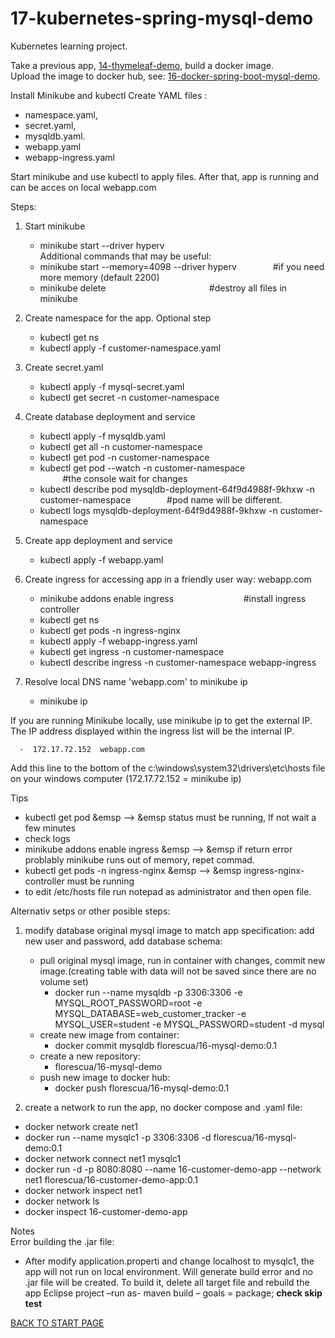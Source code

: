 # 17-kubernetes-spring-mysql-demo
Kubernetes learning project.    
   
Take a previous app,  [14-thymeleaf-demo](https://github.com/FlorescuAndrei/14-thymeleaf-demo.git),  build a docker image.    
Upload the image to docker hub, see: [16-docker-spring-boot-mysql-demo](https://github.com/FlorescuAndrei/16-docker-spring-boot-mysql-demo.git).   

Install Minikube and kubectl
Create YAML files :  
  -  namespace.yaml,
  -  secret.yaml,
  -  mysqldb.yaml.  
  -  webapp.yaml  
  -  webapp-ingress.yaml  
    
    
Start minikube and use kubectl to apply files.
After that, app is running and can be acces on local webapp.com  


Steps:  
 1. Start minikube  
    -  minikube start --driver hyperv  
    Additional commands that may be useful:  
      -  minikube start --memory=4098 --driver hyperv        &emsp; &emsp; &emsp;          #if you need more memory (default 2200) 
      -  minikube delete        &emsp; &emsp; &emsp; &emsp; &emsp; &emsp; &emsp; &emsp; &emsp;        #destroy all files in minikube 
  
  2. Create namespace for the app. Optional step 
     -  kubectl get ns
     -  kubectl apply -f customer-namespace.yaml
    
 3. Create secret.yaml   
     -  kubectl apply -f mysql-secret.yaml
     -  kubectl get secret -n customer-namespace
    
 4. Create database deployment and service 
     -  kubectl apply -f mysqldb.yaml
     -  kubectl get all -n customer-namespace
     -  kubectl get pod -n customer-namespace
     -  kubectl get pod --watch -n customer-namespace	        &emsp; &emsp; &emsp; &emsp; &emsp; &emsp;&emsp; &emsp; &emsp;	 #the console wait for changes
     -  kubectl describe pod mysqldb-deployment-64f9d4988f-9khxw -n customer-namespace             &emsp; &emsp; &emsp;      #pod name will be different.
     -  kubectl logs mysqldb-deployment-64f9d4988f-9khxw -n customer-namespace
 5. Create app deployment and service  
     -  kubectl apply -f webapp.yaml
   
 6. Create ingress for accessing app in a friendly user way: webapp.com
     -  minikube addons enable ingress	          &emsp; &emsp; &emsp;    &emsp; &emsp; &emsp;    #install ingress controller
     -  kubectl get ns 
     -  kubectl get pods -n ingress-nginx                  
     -  kubectl apply -f webapp-ingress.yaml
     -  kubectl get ingress -n customer-namespace
     -  kubectl describe ingress -n customer-namespace webapp-ingress
 
 7. Resolve local DNS name 'webapp.com' to minikube ip    
     -  minikube ip 
      
 If you are running Minikube locally, use minikube ip to get the external IP. The IP address displayed within the ingress list will be the internal IP.  
 
      -  172.17.72.152  webapp.com   
 Add this line to the bottom of the c:\windows\system32\drivers\etc\hosts file on your windows computer (172.17.72.152 = minikube ip)
    
    
 

 
 
  Tips
  - kubectl get pod    &emsp --> &emsp    status must be running, If not wait a few minutes
  - check logs
  - minikube addons enable ingress      &emsp --> &emsp  if return error problably minikube runs out of memory, repet commad.
  - kubectl get pods -n ingress-nginx  &emsp --> &emsp   ingress-nginx-controller must be running   
  - to edit /etc/hosts file run notepad as administrator and then open file.
     
     
  Alternativ setps or other posible steps: 
1. modify database original mysql image to match app specification:  add new user and password, add database schema:
    - pull original mysql image, run in container with changes, commit new image.(creating table with data will not be saved since there are no volume set)
      - docker run --name mysqldb -p 3306:3306 -e MYSQL_ROOT_PASSWORD=root -e MYSQL_DATABASE=web_customer_tracker -e MYSQL_USER=student -e MYSQL_PASSWORD=student -d mysql
    - create new image from container:
      - docker commit mysqldb  florescua/16-mysql-demo:0.1 
    - create a new repository:
      - florescua/16-mysql-demo
    - push new image to docker hub: 
      - docker push florescua/16-mysql-demo:0.1
      
2. create a network to run the app, no docker compose and .yaml file:  
  - docker network create net1
  - docker run --name mysqlc1 -p 3306:3306  -d  florescua/16-mysql-demo:0.1
  - docker network connect net1 mysqlc1
  - docker run -d -p 8080:8080 --name 16-customer-demo-app --network net1 florescua/16-customer-demo-app:0.1
  - docker network inspect net1
  - docker network ls
  - docker inspect 16-customer-demo-app
 

Notes  
Error building the .jar file:
  - After modify application.properti and change localhost to mysqlc1, the app will not run on local environment.
Will generate build error and no .jar file will be created. To build it, delete all target file and rebuild the app 
Eclipse project –run as- maven build – goals = package; **check skip test**  
  
[BACK TO START PAGE](https://github.com/FlorescuAndrei/Start.git)

